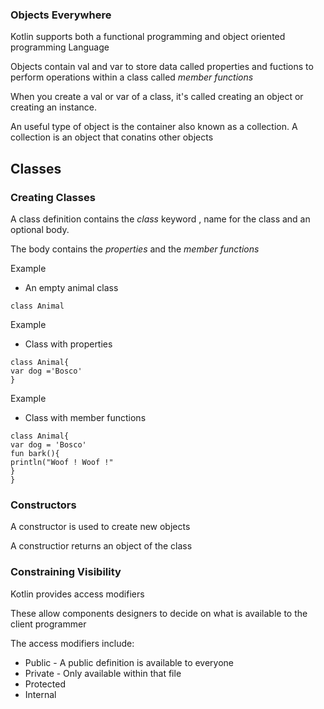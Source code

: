 ### Objects Everywhere 

Kotlin supports both a functional programming and object oriented programming Language

Objects contain val and var  to store data called properties and fuctions to perform operations within a class called *member functions*

 When you create a val or var of a class, it's called creating an object or creating an instance.
 
 An useful type of object is the container also known as a collection. A collection is an object that conatins other objects

## Classes

### Creating Classes

A class definition contains the *class* keyword , name for the class and an optional body.

The body contains the *properties* and the *member functions*

Example

- An empty animal class
```
class Animal
````

Example 

- Class with properties

```
class Animal{
var dog ='Bosco'
}
```

Example 

- Class with member functions

```
class Animal{
var dog = 'Bosco'
fun bark(){
println("Woof ! Woof !"
}
}
```

### Constructors

A constructor is used to create new objects

A constructior returns an object of the class

### Constraining Visibility

Kotlin provides access modifiers 

These allow components designers to decide on what is available to the client programmer

The access modifiers include:

- Public - A public definition is available to everyone
- Private - Only available within that file 
- Protected
- Internal

